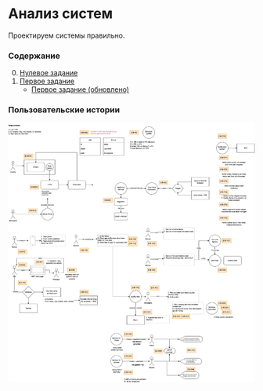 # Анализ систем

Проектируем системы правильно. 

### Содержание

0. [Нулевое задание](v0.9/README.md)
1. [Первое задание](v1.0/README.md)
   - [Первое задание (обновлено)](v1.1/README.md)

### Пользовательские истории

![Пользовательские истории](stories.png)
